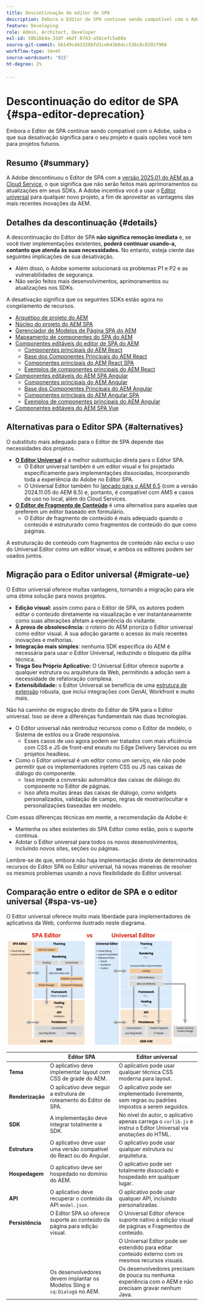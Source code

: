 ```yaml
---
title: Descontinuação do editor de SPA
description: Embora o Editor de SPA continue sendo compatível com o Adobe, saiba o que sua desativação significa para o seu projeto e quais opções você tem para projetos futuros.
feature: Developing
role: Admin, Architect, Developer
exl-id: 58b1bb4a-33df-46df-8743-a56cefc5a60a
source-git-commit: bb149cd43158bfd1ceb43b04cc536c8c8291f968
workflow-type: tm+mt
source-wordcount: '915'
ht-degree: 2%

---
```



# Descontinuação do editor de SPA {#spa-editor-deprecation}

Embora o Editor de SPA continue sendo compatível com o Adobe, saiba o que sua desativação significa para o seu projeto e quais opções você tem para projetos futuros.

## Resumo {#summary}

A Adobe descontinuou o Editor de SPA com a [versão 2025.01 do AEM as a Cloud Service,](/help/release-notes/release-notes-cloud/2025/release-notes-2025-1-0.md#spa-editor) o que significa que não serão feitos mais aprimoramentos ou atualizações em seus SDKs. A Adobe incentiva você a usar o [Editor universal](/help/implementing/universal-editor/introduction.md) para qualquer novo projeto, a fim de aproveitar as vantagens das mais recentes inovações da AEM.

## Detalhes da descontinuação {#details}

A descontinuação do Editor de SPA **não significa remoção imediata** e, se você tiver implementações existentes, **poderá continuar usando-a, contanto que atenda às suas necessidades.** No entanto, esteja ciente das seguintes implicações de sua desativação.

* Além disso, o Adobe somente solucionará os problemas P1 e P2 e as vulnerabilidades de segurança.
* Não serão feitos mais desenvolvimentos, aprimoramentos ou atualizações nos SDKs.

A desativação significa que os seguintes SDKs estão agora no congelamento de recursos.

* [Arquétipo de projeto do AEM](https://github.com/adobe/aem-project-archetype/)
* [Núcleo do projeto do AEM SPA](https://github.com/adobe/aem-spa-project-core)
* [Gerenciador de Modelos de Página SPA do AEM](https://github.com/adobe/aem-spa-page-model-manager)
* [Mapeamento de componentes do SPA do AEM](https://github.com/adobe/aem-spa-component-mapping)
* [Componentes editáveis do editor de SPA do AEM](https://github.com/adobe/aem-react-editable-components)
   * [Componentes principais do AEM React](https://github.com/adobe/aem-react-core-wcm-components)
   * [Base dos Componentes Principais do AEM React](https://github.com/adobe/aem-react-core-wcm-components-base)
   * [Componentes principais do AEM React SPA](https://github.com/adobe/aem-react-core-wcm-components-spa)
   * [Exemplos de componentes principais do AEM React](https://github.com/adobe/aem-react-core-wcm-components-examples)
* [Componentes editáveis do AEM SPA Angular](https://github.com/adobe/aem-angular-editable-components)
   * [Componentes principais do AEM Angular](https://github.com/adobe/aem-angular-core-wcm-components)
   * [Base dos Componentes Principais do AEM Angular](https://github.com/adobe/aem-angular-core-wcm-components-base)
   * [Componentes principais do AEM Angular SPA](https://github.com/adobe/aem-angular-core-wcm-components-spa)
   * [Exemplos de componentes principais do AEM Angular](https://github.com/adobe/aem-angular-core-wcm-components-examples)
* [Componentes editáveis do AEM SPA Vue](https://github.com/mavicellc/aem-vue-editable-components)

## Alternativas para o Editor SPA {#alternatives}

O substituto mais adequado para o Editor de SPA depende das necessidades dos projetos.

* **[O Editor Universal](https://www.aem.live/docs/aem-authoring)** é a melhor substituição direta para o Editor SPA.
   * O Editor universal também é um editor visual e foi projetado especificamente para implementações dissociadas, incorporando toda a experiência do Adobe no Editor SPA.
   * O Universal Editor também foi [lançado para o AEM 6.5](https://experienceleague.adobe.com/en/docs/experience-manager-65/content/implementing/developing/headless/universal-editor/introduction) (com a versão 2024.11.05 do AEM 6.5) e, portanto, é compatível com AMS e casos de uso no local, além do Cloud Services.
* **[O Editor de Fragmento de Conteúdo](/help/assets/content-fragments/content-fragments-managing.md)** é uma alternativa para aqueles que preferem um editor baseado em formulário.
   * O Editor de fragmento de conteúdo é mais adequado quando o conteúdo é estruturado como fragmentos de conteúdo do que como páginas.

A estruturação de conteúdo com fragmentos de conteúdo não exclui o uso do Universal Editor como um editor visual, e ambos os editores podem ser usados juntos.

## Migração para o Editor universal {#migrate-ue}

O Editor universal oferece muitas vantagens, tornando a migração para ele uma ótima solução para novos projetos.

* **Edição visual:** assim como para o Editor de SPA, os autores podem editar o conteúdo diretamente na visualização e ver instantaneamente como suas alterações afetam a experiência do visitante.
* **À prova de obsolescência:** o roteiro do AEM prioriza o Editor universal como editor visual. A sua adoção garante o acesso às mais recentes inovações e melhorias.
* **Integração mais simples**: nenhuma SDK específica do AEM é necessária para usar o Editor Universal, reduzindo o bloqueio da pilha técnica.
* **Traga Seu Próprio Aplicativo:** O Universal Editor oferece suporte a qualquer estrutura ou arquitetura da Web, permitindo a adoção sem a necessidade de refatoração complexa.
* **Extensibilidade:** o Editor Universal se beneficia de uma [estrutura de extensão](/help/implementing/universal-editor/extending.md) robusta, que inclui integrações com GenAI, Workfront e muito mais.

Não há caminho de migração direto do Editor de SPA para o Editor universal. Isso se deve a diferenças fundamentais nas duas tecnologias.

* O Editor universal não reintroduz recursos como o Editor de modelo, o Sistema de estilos ou a Grade responsiva.
   * Esses casos de uso agora podem ser tratados com mais eficiência com CSS e JS de front-end enxuto no Edge Delivery Services ou em projetos headless.
* Como o Editor universal é um editor como um serviço, ele não pode permitir que os implementadores injetem CSS ou JS nas caixas de diálogo do componente.
   * Isso impede a conversão automática das caixas de diálogo do componente no Editor de páginas.
   * Isso afeta muitas áreas das caixas de diálogo, como widgets personalizados, validação de campo, regras de mostrar/ocultar e personalizações baseadas em modelo.

Com essas diferenças técnicas em mente, a recomendação da Adobe é:

* Mantenha os sites existentes do SPA Editor como estão, pois o suporte continua.
* Adotar o Editor universal para todos os novos desenvolvimentos, incluindo novos sites, seções ou páginas.

Lembre-se de que, embora não haja implementação direta de determinados recursos do Editor SPA no Editor universal, há novas maneiras de resolver os mesmos problemas usando a nova flexibilidade do Editor universal.

## Comparação entre o editor de SPA e o editor universal {#spa-vs-ue}

O Editor universal oferece muito mais liberdade para implementadores de aplicativos da Web, conforme ilustrado neste diagrama.

![Comparação entre o Editor Universal e as arquiteturas do Editor SPA](assets/spa-editor-vs-ue.png)

|  | Editor SPA | Editor universal |
|---|---|---|
| **Tema** | O aplicativo deve implementar layout com CSS de grade do AEM. | O aplicativo pode usar qualquer técnica CSS moderna para layout. |
| **Renderização** | O aplicativo deve seguir a estrutura de roteamento do Editor de SPA. | O aplicativo pode ser implementado livremente, sem regras ou padrões impostos a serem seguidos. |
| **SDK** | A implementação deve integrar totalmente a SDK. | No nível do autor, o aplicativo apenas carrega o `corlib.js` e instrui o Editor Universal via anotações do HTML. |
| **Estrutura** | O aplicativo deve usar uma versão compatível do React ou do Angular. | O aplicativo pode usar qualquer estrutura ou arquitetura. |
| **Hospedagem** | O aplicativo deve ser hospedado no domínio do AEM. | O aplicativo pode ser totalmente dissociado e hospedado em qualquer lugar. |
| **API** | O aplicativo deve recuperar o conteúdo da API `model.json`. | O aplicativo pode usar qualquer API, incluindo personalizadas. |
| **Persistência** | O Editor SPA só oferece suporte ao conteúdo da página para edição visual. | O Universal Editor oferece suporte nativo à edição visual de páginas e Fragmentos de conteúdo. |
|  |  | O Universal Editor pode ser estendido para editar conteúdo externo com os mesmos recursos visuais. |
|  | Os desenvolvedores devem implantar os Modelos Sling e `cq:Dialog`s no AEM. | Os desenvolvedores precisam de pouca ou nenhuma experiência com o AEM e não precisam gravar nenhum Java. |
